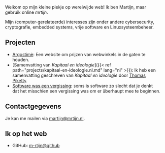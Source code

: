 Welkom op mijn kleine plekje op werelwijde web! Ik ben Martijn, maar gebruik online *mrtijn*.

Mijn (computer-gerelateerde) interesses zijn onder andere cybersecurity, cryptografie,
embedded systems, vrije software en Linuxsysteembeheer.

## Projecten
* [Argostimè](https://github.com/m-rtijn/argostime): Een website om prijzen van webwinkels
in de gaten te houden.
* [Samenvatting van _Kapitaal en ideologie_]({{< ref path="projects/kapitaal-en-ideologie.nl.md" lang="nl" >}}):
Ik heb een samenvatting geschreven van _Kapitaal en ideologie_ door [Thomas Piketty](https://nl.wikipedia.org/wiki/Thomas_Piketty).
* [Software was een vergissing](https://softwarewasamistake.eu/nl): soms is software zo slecht
dat je denkt dat het misschien een vergissing was om er überhaupt mee te beginnen.

## Contactgegevens
Je kan me mailen via [martijn@mrtijn.nl](mailto:martijn@mrtijn.nl).

## Ik op het web
* GitHub: [m-rtijn@github](https://github.com/m-rtijn)
